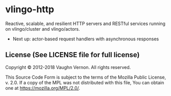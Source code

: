 # vlingo-http
Reactive, scalable, and resilient HTTP servers and RESTful services running on vlingo/cluster and vlingo/actors.

- Next up: actor-based request handlers with asynchronous responses

License (See LICENSE file for full license)
-------------------------------------------
Copyright © 2012-2018 Vaughn Vernon. All rights reserved.

This Source Code Form is subject to the terms of the
Mozilla Public License, v. 2.0. If a copy of the MPL
was not distributed with this file, You can obtain
one at https://mozilla.org/MPL/2.0/.
